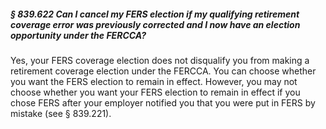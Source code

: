 ##### § 839.622 Can I cancel my FERS election if my qualifying retirement coverage error was previously corrected and I now have an election opportunity under the FERCCA? #####

Yes, your FERS coverage election does not disqualify you from making a retirement coverage election under the FERCCA. You can choose whether you want the FERS election to remain in effect. However, you may not choose whether you want your FERS election to remain in effect if you chose FERS after your employer notified you that you were put in FERS by mistake (see § 839.221).